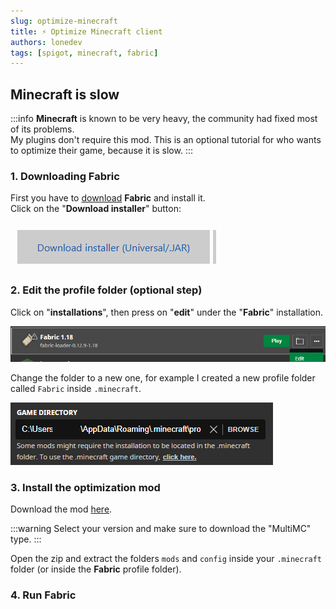 ```yaml
---
slug: optimize-minecraft
title: ⚡ Optimize Minecraft client
authors: lonedev
tags: [spigot, minecraft, fabric]
---
```

<!--truncate-->
## Minecraft is slow


:::info
**Minecraft** is known to be very heavy, the community had fixed most of its problems.<br />
My plugins don't require this mod. This is an optional tutorial for who wants to optimize their game, because it is slow.
:::


### 1. Downloading Fabric

First you have to [download](https://fabricmc.net/use/) **Fabric** and install it.<br />
Click on the "**Download installer**" button:

![](<imgs/1.png>)

### 2. Edit the profile folder (optional step)

Click on "**installations**", then press on "**edit**" under the "**Fabric**" installation.

![](<imgs/3.png>)

Change the folder to a new one, for example I created a new profile folder called `Fabric` inside `.minecraft`.

![](<imgs/4.png>)

### 3. Install the optimization mod

Download the mod [here](https://www.curseforge.com/minecraft/modpacks/fabulously-optimized/files/).<br />

:::warning
Select your version and make sure to download the "MultiMC" type.
:::

Open the zip and extract the folders `mods` and `config` inside your `.minecraft` folder (or inside the **Fabric** profile folder).

### 4. Run Fabric

